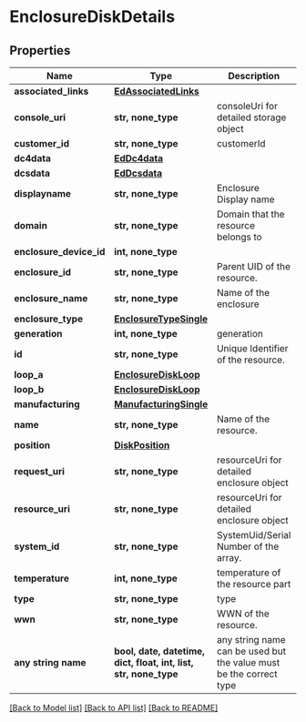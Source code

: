# EnclosureDiskDetails


## Properties
Name | Type | Description | Notes
------------ | ------------- | ------------- | -------------
**associated_links** | [**EdAssociatedLinks**](EdAssociatedLinks.md) |  | [optional] 
**console_uri** | **str, none_type** | consoleUri for detailed storage object | [optional] 
**customer_id** | **str, none_type** | customerId | [optional] 
**dc4data** | [**EdDc4data**](EdDc4data.md) |  | [optional] 
**dcsdata** | [**EdDcsdata**](EdDcsdata.md) |  | [optional] 
**displayname** | **str, none_type** | Enclosure Display name | [optional] 
**domain** | **str, none_type** | Domain that the resource belongs to | [optional] 
**enclosure_device_id** | **int, none_type** |  | [optional] 
**enclosure_id** | **str, none_type** | Parent UID of the resource. | [optional] 
**enclosure_name** | **str, none_type** | Name of the enclosure | [optional] 
**enclosure_type** | [**EnclosureTypeSingle**](EnclosureTypeSingle.md) |  | [optional] 
**generation** | **int, none_type** | generation | [optional] 
**id** | **str, none_type** | Unique Identifier of the resource. | [optional] 
**loop_a** | [**EnclosureDiskLoop**](EnclosureDiskLoop.md) |  | [optional] 
**loop_b** | [**EnclosureDiskLoop**](EnclosureDiskLoop.md) |  | [optional] 
**manufacturing** | [**ManufacturingSingle**](ManufacturingSingle.md) |  | [optional] 
**name** | **str, none_type** | Name of the resource. | [optional] 
**position** | [**DiskPosition**](DiskPosition.md) |  | [optional] 
**request_uri** | **str, none_type** | resourceUri for detailed enclosure object | [optional] 
**resource_uri** | **str, none_type** | resourceUri for detailed enclosure object | [optional] 
**system_id** | **str, none_type** | SystemUid/Serial Number  of the array. | [optional] 
**temperature** | **int, none_type** | temperature of the resource part | [optional] 
**type** | **str, none_type** | type | [optional] 
**wwn** | **str, none_type** | WWN of the resource. | [optional] 
**any string name** | **bool, date, datetime, dict, float, int, list, str, none_type** | any string name can be used but the value must be the correct type | [optional]

[[Back to Model list]](../README.md#documentation-for-models) [[Back to API list]](../README.md#documentation-for-api-endpoints) [[Back to README]](../README.md)


